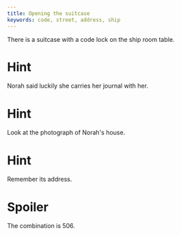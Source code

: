 ```yaml
---
title: Opening the suitcase
keywords: code, street, address, ship
---
```


There is a suitcase with a code lock on the ship room table.

# Hint
Norah said luckily she carries her journal with her.

# Hint
Look at the photograph of Norah's house.

# Hint
Remember its address.

# Spoiler
The combination is 506.
